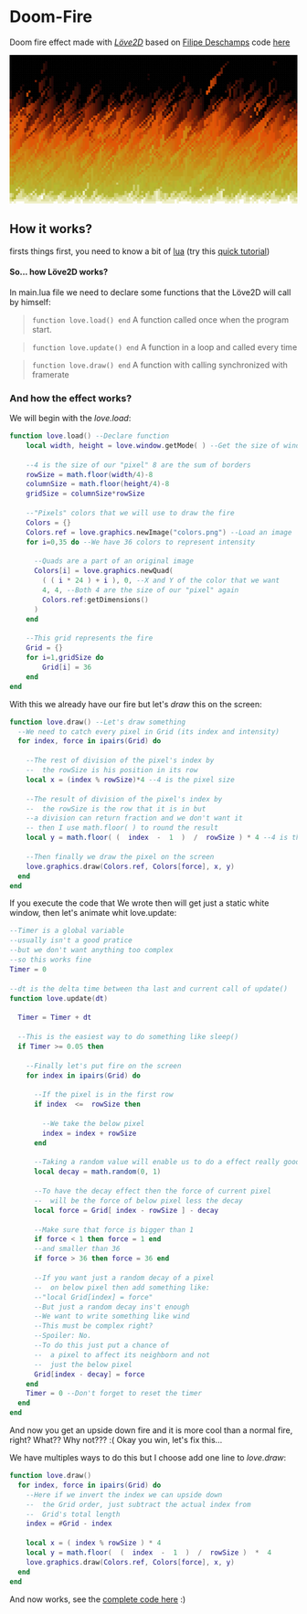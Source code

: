 # Doom-Fire
Doom fire effect made with [_Löve2D_](https://love2d.org/) based on [Filipe Deschamps](https://github.com/filipedeschamps) code [here](https://github.com/filipedeschamps/doom-fire-algorithm)

![Doom fire animation](/.github/doom-fire.png)

## How it works?
firsts things first, you need to know a bit of [lua](https://www.lua.org/) (try this [quick tutorial](https://www.tutorialspoint.com/lua/lua_quick_guide.htm))


#### So... how Löve2D works?
In main.lua file we need to declare some functions that the Löve2D will call by himself:

> `function love.load() end`
> A function called once when the program start.


> `function love.update() end`
> A function in a loop and called every time

> `function love.draw() end`
> A function with calling synchronized with framerate

### And how the effect works?
We will begin with the _love.load_:
```lua
function love.load() --Declare function
    local width, height = love.window.getMode( ) --Get the size of window

    --4 is the size of our "pixel" 8 are the sum of borders
    rowSize = math.floor(width/4)-8
    columnSize = math.floor(height/4)-8
    gridSize = columnSize*rowSize
    
    --"Pixels" colors that we will use to draw the fire
    Colors = {}
    Colors.ref = love.graphics.newImage("colors.png") --Load an image
    for i=0,35 do --We have 36 colors to represent intensity
      
      --Quads are a part of an original image
      Colors[i] = love.graphics.newQuad(
        ( ( i * 24 ) + i ), 0, --X and Y of the color that we want
        4, 4, --Both 4 are the size of our "pixel" again
        Colors.ref:getDimensions()
      )
    end
    
    --This grid represents the fire
    Grid = {}
    for i=1,gridSize do
        Grid[i] = 36
    end
end
```
With this we already have our fire but let's _draw_ this on the screen:
```lua
function love.draw() --Let's draw something
  --We need to catch every pixel in Grid (its index and intensity)
  for index, force in ipairs(Grid) do
    
    --The rest of division of the pixel's index by
    --  the rowSize is his position in its row
    local x = (index % rowSize)*4 --4 is the pixel size
    
    --The result of division of the pixel's index by
    --  the rowSize is the row that it is in but
    --a division can return fraction and we don't want it
    -- then I use math.floor( ) to round the result
    local y = math.floor( (  index  -  1  )  /  rowSize ) * 4 --4 is the pixel size again
    
    --Then finally we draw the pixel on the screen 
    love.graphics.draw(Colors.ref, Colors[force], x, y)
  end
end
```
If you execute the code that We wrote then will get just a static white window, then let's animate whit love.update:
```lua
--Timer is a global variable
--usually isn't a good pratice
--but we don't want anything too complex
--so this works fine
Timer = 0

--dt is the delta time between tha last and current call of update()
function love.update(dt)

  Timer = Timer + dt

  --This is the easiest way to do something like sleep()
  if Timer >= 0.05 then

    --Finally let's put fire on the screen
    for index in ipairs(Grid) do

      --If the pixel is in the first row
      if index  <=  rowSize then

        --We take the below pixel
        index = index + rowSize
      end

      --Taking a random value will enable us to do a effect really good
      local decay = math.random(0, 1)

      --To have the decay effect then the force of current pixel
      --  will be the force of below pixel less the decay
      local force = Grid[ index - rowSize ] - decay

      --Make sure that force is bigger than 1
      if force < 1 then force = 1 end
      --and smaller than 36
      if force > 36 then force = 36 end

      --If you want just a random decay of a pixel
      --  on below pixel then add something like:
      --"local Grid[index] = force"
      --But just a random decay ins't enough
      --We want to write something like wind
      --This must be complex right?
      --Spoiler: No.
      --To do this just put a chance of
      --  a pixel to affect its neighborn and not
      --  just the below pixel
      Grid[index - decay] = force
    end
    Timer = 0 --Don't forget to reset the timer
  end
end
```
And now you get an upside down fire and it is more cool than a normal fire, right?
What?? Why not??? :(
Okay you win, let's fix this...

We have multiples ways to do this but I choose add one line to _love.draw_:
```lua
function love.draw()
  for index, force in ipairs(Grid) do
    --Here if we invert the index we can upside down
    --  the Grid order, just subtract the actual index from
    --  Grid's total length
    index = #Grid - index

    local x = ( index % rowSize ) * 4
    local y = math.floor(  (  index  -  1  )  /  rowSize )  *  4
    love.graphics.draw(Colors.ref, Colors[force], x, y)
  end
end
```

And now works, see the [complete code here](https://github.com/BRonen/Doom-Fire/blob/main/main.lua) :)
